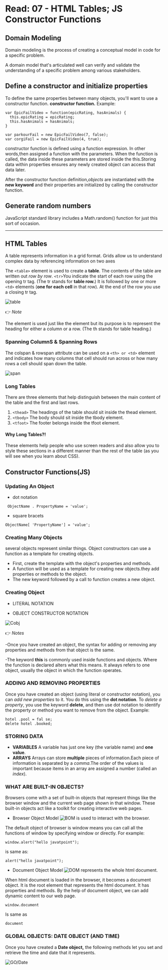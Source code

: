 # Read: 07 - HTML Tables; JS Constructor Functions
## Domain Modeling
Domain modeling is the process of creating a conceptual model in code for a specific problem.

A domain model that's articulated well can verify and validate the understanding of a specific problem among various stakeholders.

## Define a constructor and initialize properties
To define the same properties between many objects, you'll want to use a constructor function. 
**constructor function.**
Example:
```
var EpicFailVideo = function(epicRating, hasAnimals) {
  this.epicRating = epicRating;
  this.hasAnimals = hasAnimals;
}

var parkourFail = new EpicFailVideo(7, false);
var corgiFail = new EpicFailVideo(4, true);
```

constructor function is defined using a function expression. In other words,then assigned a function with the parameters.
When the function is called, the data inside these parameters are stored inside the this.Storing data within properties ensures any newly created object can access that data later.

After the constructor function definition,*objects* are instantiated with the **new keyword** and their properties are initialized by calling the constructor function. 

## Generate random numbers

JavaScript standard library includes a Math.random() function for just this sort of occasion.

----
## HTML Tables
A table represents information in a grid format. 
Grids allow us to understand complex data by referencing information on two axes

The ```<table>``` element is used to create a **table**. The contents of the table are written out *row by row*.
```<tr>```You indicate the start of each row using the opening tr tag. (The tr stands for **table row.**) It is followed by one or more ```<td>``` elements (**one for each cell** in that row).
At the end of the row you use a closing tr tag.

![table](https://vertex-academy.com/tutorials/wp-content/uploads/2016/08/table.png)

👉
*Note* 

The <th> element is used just like the <td> element but its purpose is to represent the heading for either a column or a row. (The th stands for table
heading.) 

### Spanning ColumnS & Spanning Rows
The colspan & rowspan attribute can be used on a ```<th> or <td>``` element and indicates how many columns that cell should run across or  how many rows a cell should span down the table.

![span](https://i.stack.imgur.com/Uvzmu.jpg)

### Long Tables
There are three elements that help distinguish between the main content of the table and the first and last rows.
1. ```<thead>``` The headings of the table should
sit inside the thead element. 
2. ```<tbody>``` The body should sit inside the
tbody element. 
3. ```<tfoot>``` The footer belongs inside the
 tfoot element.

#### Why Long Tables?!
These elements help people who use screen readers and also allow you to style these sections
in a different manner than the rest of the table (as you will see when you learn about CSS).


## Constructor Functions(JS)


### Updating An Object
* dot notation 
```
 ObjectName . PropertyName = 'value';
 ```
* square bracets
``` 
ObjectName[ 'PropertyName'] = 'value';
```

### Creating Many Objects
several objects represent similar things.
Object constructors can use a function as a template for creating objects.

* First, create the template with the object's properties and methods. 
* A function will be used as a template for creating new objects.they add properties or methods to the object. 
* The new keyword followed by a call to function creates a new object.


### Creating Object
* LITERAL NOTATION

* OBJECT CONSTRUCTOR NOTATION 

![Cobj](https://i0.wp.com/miro.medium.com/max/4096/1*KYFTHD69xtacnwbKRyFuqQ.png)

👉
*Notes* 


-Once you have created an object, the syntax for adding or removing any properties and methods from that object is the same. 

-The keyword **this** is commonly used inside functions and objects.
Where the function is declared alters what this means. It always refers
to one object, usually the object in which the function operates. 


### ADDING AND REMOVING PROPERTIES
Once you have created an object (using literal or constructor notation), you can *add new properties* to it.
You do this using the **dot notation**.
To *delete a property*, you use the keyword **delete**, and then use dot notation to identify the
property or method you want to remove from the object. 
Example:
```
hotel .pool = fal se;
delete hotel .booked; 
```

### STORING DATA
* **VARIABLES** A variable has just one key (the variable name) and **one value**. 
* **ARRAYS** Arrays can store **multiple** pieces of information.Each piece of information is separated by a *comma*.The order of the values is important because items in an array are assigned a number (called an *index*). 

### WHAT ARE BUILT-IN OBJECTS? 
Browsers come with a set of built-in objects that represent things like the
browser window and the current web page shown in that window. These
built-in objects act like a toolkit for creating interactive web pages.

* Browser Object Model
![BOM](https://static.javatpoint.com/images/javascript/bom.jpg)
 is used to interact with the browser.

The default object of browser is window means you can call all the functions of window by specifying window or directly. For example:
``` 
window.alert("hello javatpoint");
 ```

is same as:

```
alert("hello javatpoint");
  ```

* Document Object Model
![DOM](https://www.researchgate.net/profile/Henrique-Gaspar/publication/317624714/figure/fig10/AS:668885598605336@1536486162639/HTML-Document-Object-Model-DOM-three-of-objects.png)
 represents the whole html document.

When html document is loaded in the browser, it becomes a document object. It is the root element that represents the html document. It has properties and methods. By the help of document object, we can add dynamic content to our web page.

``` 
window.document 
```

Is same as

```
document 
```

### GLOBAL OBJECTS: DATE OBJECT (AND TIME)

Once you have created a **Date object,** the following methods let you set and retrieve the time and date that it represents.

![GO/Date](https://1.bp.blogspot.com/-Y2DObhTLxr0/W7kDOsuhXNI/AAAAAAAAEtw/gwNKf10REIcm9NhzjkN2VSlyE8ikR8MhgCLcBGAs/s640/DownloadFile%2B%25281%2529.png) 
